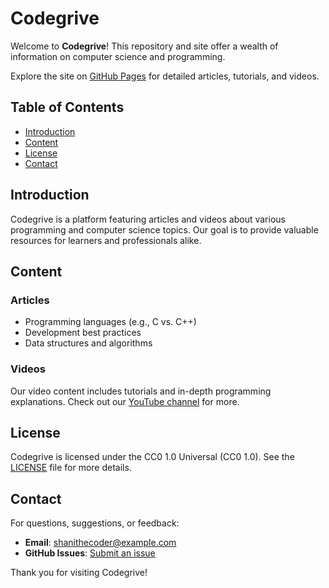 # Codegrive

Welcome to **Codegrive**! This repository and site offer a wealth of information on computer science and programming.

Explore the site on [GitHub Pages](https://shanithecoder.github.io/codegrive) for detailed articles, tutorials, and videos.

## Table of Contents

- [Introduction](#introduction)
- [Content](#content)
- [License](#license)
- [Contact](#contact)

## Introduction

Codegrive is a platform featuring articles and videos about various programming and computer science topics. Our goal is to provide valuable resources for learners and professionals alike.

## Content

### Articles

- Programming languages (e.g., C vs. C++)
- Development best practices
- Data structures and algorithms

### Videos

Our video content includes tutorials and in-depth programming explanations. Check out our [YouTube channel](https://www.youtube.com/channel/UCL6OzXcdjydg5CwSV9t0ZdA) for more.



## License

Codegrive is licensed under the CC0 1.0 Universal (CC0 1.0). See the [LICENSE](LICENSE) file for more details.

## Contact

For questions, suggestions, or feedback:

- **Email**: shanithecoder@example.com
- **GitHub Issues**: [Submit an issue](https://github.com/shanithecoder/codegrive/issues)

Thank you for visiting Codegrive!